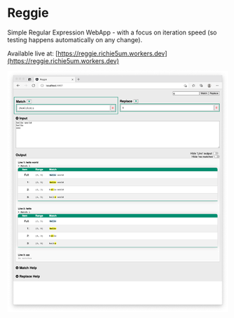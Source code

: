 # Reggie

Simple Regular Expression WebApp - with a focus on iteration speed (so testing happens automatically on any change).

Available live at: [https://reggie.richie5um.workers.dev](https://reggie.richie5um.workers.dev)

![Reggie](resources/reggie.png)
